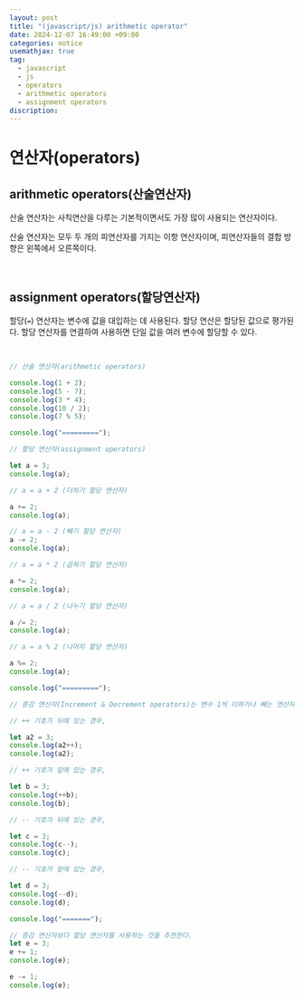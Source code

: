 ```yaml
---
layout: post
title: "(javascript/js) arithmetic operator"
date: 2024-12-07 16:49:00 +09:00
categories: notice
usemathjax: true
tag:
  - javascript
  - js
  - operators
  - arithmetic operators
  - assignment operators
discription:
---
```


# 연산자(operators)

## arithmetic operators(산술연산자)

산술 연산자는 사칙연산을 다루는 기본적이면서도 가장 많이 사용되는 연산자이다.

산술 연산자는 모두 두 개의 피연산자를 가지는 이항 연산자이며, 피연산자들의 결합 방향은 왼쪽에서 오른쪽이다.

<br>

## assignment operators(할당연산자)

할당(`=`) 연산자는 변수에 값을 대입하는 데 사용된다. 할당 연산은 할당된 값으로 평가된다. 할당 연산자를 연결하여 사용하면 단일 값을 여러 변수에 할당할 수 있다.

<br>

```js
// 산술 연산자(arithmetic operators)

console.log(1 + 2);
console.log(5 - 7);
console.log(3 * 4);
console.log(10 / 2);
console.log(7 % 5);

console.log("=========");

// 할당 연산자(assignment operators)

let a = 3;
console.log(a);

// a = a + 2 (더하기 할당 연산자)

a += 2;
console.log(a);

// a = a - 2 (빼기 할당 연산자)
a -= 2;
console.log(a);

// a = a * 2 (곱하기 할당 연산자)

a *= 2;
console.log(a);

// a = a / 2 (나누기 할당 연산자)

a /= 2;
console.log(a);

// a = a % 2 (나머지 할당 연산자)

a %= 2;
console.log(a);

console.log("=========");

// 증감 연산자(Increment & Decrement operators)는 변수 1씩 더하거나 빼는 연산자

// ++ 기호가 뒤에 있는 경우,

let a2 = 3;
console.log(a2++);
console.log(a2);

// ++ 기호가 앞에 있는 경우,

let b = 3;
console.log(++b);
console.log(b);

// -- 기호가 뒤에 있는 경우,

let c = 3;
console.log(c--);
console.log(c);

// -- 기호가 앞에 있는 경우,

let d = 3;
console.log(--d);
console.log(d);

console.log("=======");

// 증감 연산자보다 할당 연산자를 사용하는 것을 추천한다.
let e = 3;
e += 1;
console.log(e);

e -= 1;
console.log(e);
```
